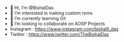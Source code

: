- 👋 Hi, I’m @BishalDas
- 👀 I’m interested in making custom roms
- 🌱 I’m currently learning Git
- 💞️ I’m looking to collaborate on AOSP Projects
- Instagram : https://www.instagram.com/bishalll_das
- Twitter : https://www.twitter.com/TheBishalDas
